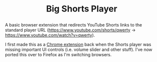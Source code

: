 # <p align=center>Big Shorts Player</p>

A basic browser extension that redirects YouTube Shorts links to the standard player URL (https://www.youtube.com/shorts/qwerty → https://www.youtube.com/watch?v=qwerty).

I first made this as a [Chrome extension](https://github.com/AngelWyvern/big-shorts-ext) back when the Shorts player was missing important UI controls (i.e. volume slider and other stuff). I've now ported this over to Firefox as I'm switching browsers.